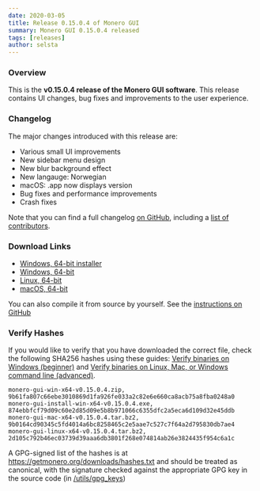 ```yaml
---
date: 2020-03-05
title: Release 0.15.0.4 of Monero GUI
summary: Monero GUI 0.15.0.4 released
tags: [releases]
author: selsta
---
```


### Overview
This is the **v0.15.0.4 release of the Monero GUI software**. This release contains UI changes, bug fixes and improvements to the user experience.

### Changelog

The major changes introduced with this release are:

- Various small UI improvements
- New sidebar menu design
- New blur background effect
- New langauge: Norwegian
- macOS: .app now displays version
- Bug fixes and performance improvements
- Crash fixes

Note that you can find a full changelog [on GitHub](https://github.com/monero-project/monero-gui/compare/v0.15.0.2...v0.15.0.4), including a [list of contributors](https://github.com/monero-project/monero-gui/releases/tag/v0.15.0.4).

### Download Links

- [Windows, 64-bit installer](https://downloads.getmonero.org/gui/monero-gui-install-win-x64-v0.15.0.4.exe)
- [Windows, 64-bit](https://downloads.getmonero.org/gui/monero-gui-win-x64-v0.15.0.4.zip)
- [Linux, 64-bit](https://downloads.getmonero.org/gui/monero-gui-linux-x64-v0.15.0.4.tar.bz2)
- [macOS, 64-bit](https://downloads.getmonero.org/gui/monero-gui-mac-x64-v0.15.0.4.tar.bz2)

You can also compile it from source by yourself. See the [instructions on GitHub](https://github.com/monero-project/monero-gui)

### Verify Hashes

If you would like to verify that you have downloaded the correct file, check the following SHA256 hashes using these guides: [Verify binaries on Windows (beginner)]({{site.baseurl}}/resources/user-guides/verification-windows-beginner.html) and [Verify binaries on Linux, Mac, or Windows command line (advanced)]({{site.baseurl}}/resources/user-guides/verification-allos-advanced.html).

```
monero-gui-win-x64-v0.15.0.4.zip, 9b61fa807c66ebe3010869d1fa926fe033a2c82e6e660ca8acb75a8fba0248a0
monero-gui-install-win-x64-v0.15.0.4.exe, 874ebbfcf79d09c60e2d85d09e5b8b971066c6355dfc2a5eca6d109d32e45ddb
monero-gui-mac-x64-v0.15.0.4.tar.bz2, 9b0164cd90345c5fd4014a6bc8258465c2e5aae7c527c7f64a2d795830db7ae4
monero-gui-linux-x64-v0.15.0.4.tar.bz2, 2d105c792b46ec03739d39aaa6db3801f268e074814ab26e3824435f954c6a1c
```

A GPG-signed list of the hashes is at https://getmonero.org/downloads/hashes.txt and should be treated as canonical, with the signature checked against the appropriate GPG key in the source code (in [/utils/gpg_keys](https://github.com/monero-project/monero/tree/master/utils/gpg_keys))
